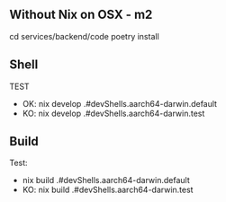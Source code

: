 
## Without Nix on OSX - m2 

cd services/backend/code
poetry install


## Shell

TEST
- OK: nix develop .#devShells.aarch64-darwin.default 
- KO: nix develop .#devShells.aarch64-darwin.test

## Build
Test:
- nix build .#devShells.aarch64-darwin.default
- KO: nix build .#devShells.aarch64-darwin.test